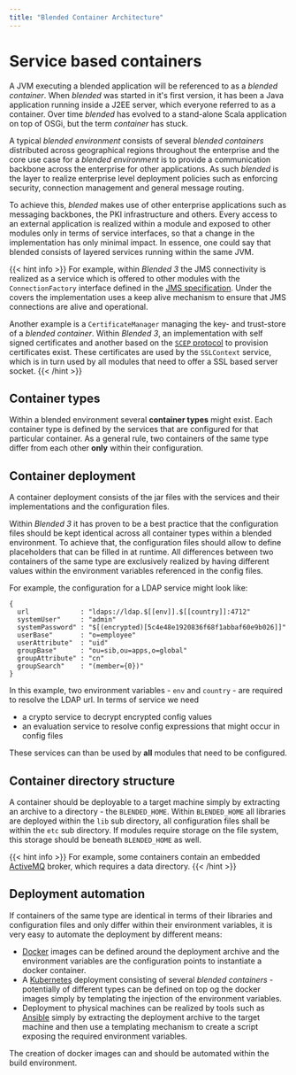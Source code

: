 ```yaml
---
title: "Blended Container Architecture"
---
```


# Service based containers

A JVM executing a blended application will be referenced to as a _blended container_. When _blended_ was started in it's first version, it has been a Java application running inside a J2EE server, which everyone referred to as a container. Over time _blended_ has evolved to a stand-alone Scala application on top of OSGi, but the term _container_ has stuck.

A typical _blended environment_ consists of several _blended containers_ distributed across geographical regions throughout the enterprise and the core use case for a _blended environment_ is to provide a communication backbone across the enterprise for other applications. As such _blended_ is the layer to realize enterprise level deployment policies such as enforcing security, connection management and general message routing.

To achieve this, _blended_ makes use of other enterprise applications such as messaging backbones, the PKI infrastructure and others. Every access to an external application is realized within a module and exposed to other modules only in terms of service interfaces, so that a change in the implementation has only minimal impact. In essence, one could say that blended consists of layered services running within the same JVM.

{{< hint info >}}
For example, within _Blended 3_ the JMS connectivity is realized as a service which is offered to other modules with the `ConnectionFactory` interface defined in the [JMS specification](https://download.oracle.com/otndocs/jcp/7195-jms-1.1-fr-spec-oth-JSpec/). Under the covers the implementation uses a keep alive mechanism to ensure that JMS connections are alive and operational.

Another example is a `CertificateManager` managing the key- and trust-store of a _blended container_. Within _Blended 3_, an implementation with self signed certificates and another based on the [`SCEP` protocol](https://en.wikipedia.org/wiki/Simple_Certificate_Enrollment_Protocol) to provision certificates exist. These certificates are used by the `SSLContext` service, which is in turn used by all modules that need to offer a SSL based server socket.
{{< /hint >}}

## Container types

Within a blended environment several __container types__ might exist. Each container type is defined by the services that are configured for that particular container. As a general rule, two containers of the same type differ from each other __only__ within their configuration.

## Container deployment

A container deployment consists of the jar files with the services and their implementations and the configuration files.

Within _Blended 3_ it has proven to be a best practice that the configuration files should be kept identical across all container types within a blended environment. To achieve that, the configuration files should allow to define placeholders that can be filled in at runtime. All differences between two containers of the same type are exclusively realized by having different values within the environment variables referenced in the config files.

For example, the configuration for a LDAP service might look like:

```
{
  url             : "ldaps://ldap.$[[env]].$[[country]]:4712"
  systemUser"     : "admin"
  systemPassword" : "$[(encrypted)[5c4e48e1920836f68f1abbaf60e9b026]]"
  userBase"       : "o=employee"
  userAttribute"  : "uid"
  groupBase"      : "ou=sib,ou=apps,o=global"
  groupAttribute" : "cn"
  groupSearch"    : "(member={0})"
}
```

In this example, two environment variables - `env` and `country` - are required to resolve the LDAP url. In terms of service we need

* a crypto service to decrypt encrypted config values
* an evaluation service to resolve config expressions that might occur in config files

These services can than be used by __all__ modules that need to be configured.

## Container directory structure

A container should be deployable to a target machine simply by extracting an archive to a directory - the `BLENDED_HOME`. Within `BLENDED_HOME` all libraries are deployed within the `lib` sub directory, all configuration files shall be within the `etc` sub directory. If modules require storage on the file system, this storage should be beneath `BLENDED_HOME` as well.

{{< hint info >}}
For example, some containers contain an embedded [ActiveMQ](https://activemq.apache.org) broker, which requires a data directory.
{{< /hint >}}

## Deployment automation

If containers of the same type are identical in terms of their libraries and configuration files and only differ within their environment variables, it is very easy to automate the deployment by different means:

* [Docker](https://www.docker.com/) images can be defined around the deployment archive and the environment variables are the configuration points to instantiate a docker container.
* A [Kubernetes](https://kubernetes.io/) deployment consisting of several _blended containers_ - potentially of different types can be defined on top og the docker images simply by templating the injection of the environment variables.
* Deployment to physical machines can be realized by tools such as [Ansible](https://www.ansible.com/) simply by extracting the deployment archive to the target machine and then use a templating mechanism to create a script exposing the required environment variables.

The creation of docker images can and should be automated within the build environment.
